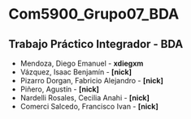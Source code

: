 # Com5900_Grupo07_BDA
## Trabajo Práctico Integrador - BDA<br>

- Mendoza, Diego Emanuel - **xdiegxm**<br>
- Vázquez, Isaac Benjamín - **[nick]**<br>
- Pizarro Dorgan, Fabricio Alejandro - **[nick]**<br>
- Piñero, Agustín - **[nick]**<br>
- Nardelli Rosales, Cecilia Anahi - **[nick]**<br> 
- Comerci Salcedo, Francisco Ivan - **[nick]**<br>
